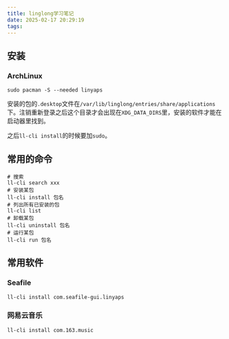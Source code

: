 ```yaml
---
title: linglong学习笔记
date: 2025-02-17 20:29:19
tags:
---
```


## 安装

### ArchLinux

```shell
sudo pacman -S --needed linyaps
```

安装的包的`.desktop`文件在`/var/lib/linglong/entries/share/applications`下。注销重新登录之后这个目录才会出现在`XDG_DATA_DIRS`里，安装的软件才能在启动器里找到。

之后`ll-cli install`的时候要加`sudo`。

## 常用的命令

```shell
# 搜索
ll-cli search xxx
# 安装某包
ll-cli install 包名
# 列出所有已安装的包
ll-cli list
# 卸载某包
ll-cli uninstall 包名
# 运行某包
ll-cli run 包名
```

## 常用软件

### Seafile

```shell
ll-cli install com.seafile-gui.linyaps
```

### 网易云音乐

```shell
ll-cli install com.163.music
```
